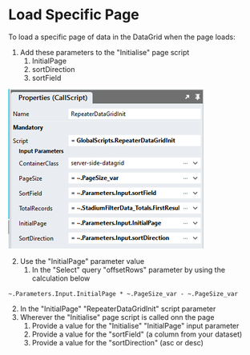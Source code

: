 # Load Specific Page

To load a specific page of data in the DataGrid when the page loads:

1. Add these parameters to the "Initialise" page script
   1. InitialPage
   2. sortDirection
   3. sortField

![](images/InitialiseScriptParameters.png)

2. Use the "InitialPage" parameter value
   1. In the "Select" query "offsetRows" parameter by using the calculation below

```code
~.Parameters.Input.InitialPage * ~.PageSize_var - ~.PageSize_var
```

   2. In the "InitialPage" "RepeaterDataGridInit" script parameter
3. Wherever the "Initialise" page script is called onn the page
   1. Provide a value for the "Initialise" "InitialPage" input parameter 
   2. Provide a value for the "sortField" (a column from your dataset)
   3. Provide a value for the "sortDirection" (asc or desc)

